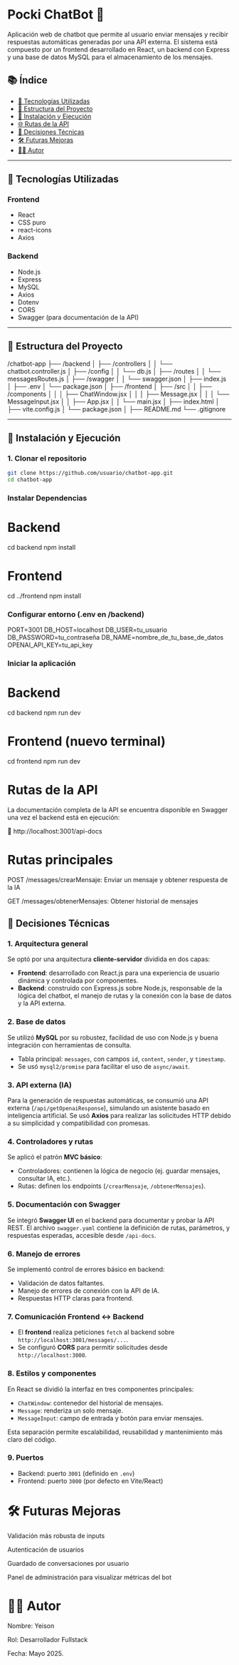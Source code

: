 # Pocki ChatBot 🤖

Aplicación web de chatbot que permite al usuario enviar mensajes y recibir respuestas automáticas generadas por una API externa. El sistema está compuesto por un frontend desarrollado en React, un backend con Express y una base de datos MySQL para el almacenamiento de los mensajes.

## 📚 Índice

- [🚀 Tecnologías Utilizadas](#-tecnologías-utilizadas)
- [📁 Estructura del Proyecto](#-estructura-del-proyecto)
- [🔧 Instalación y Ejecución](#-instalación-y-ejecución)
- [🌐 Rutas de la API](#-rutas-de-la-api)
- [🧠 Decisiones Técnicas](#-decisiones-técnicas)
- [🛠️ Futuras Mejoras](#-futuras-mejoras)
- [🧑‍💻 Autor](#-autor)

---

## 🚀 Tecnologías Utilizadas

### Frontend

- React
- CSS puro
- react-icons
- Axios

### Backend

- Node.js
- Express
- MySQL
- Axios
- Dotenv
- CORS
- Swagger (para documentación de la API)

---

## 📁 Estructura del Proyecto


/chatbot-app
├── /backend
│ ├── /controllers
│ │ └── chatbot.controller.js
│ ├── /config
│ │ └── db.js
│ ├── /routes
│ │ └── messagesRoutes.js
│ ├── /swagger
│ │ └── swagger.json
│ ├── index.js
│ ├── .env
│ └── package.json
│
├── /frontend
│ ├── /src
│ │ ├── /components
│ │ │ ├── ChatWindow.jsx
│ │ │ ├── Message.jsx
│ │ │ └── MessageInput.jsx
│ │ ├── App.jsx
│ │ └── main.jsx
│ ├── index.html
│ ├── vite.config.js
│ └── package.json
│
├── README.md
└── .gitignore

---

## 🔧 Instalación y Ejecución

### 1. Clonar el repositorio

```bash
git clone https://github.com/usuario/chatbot-app.git
cd chatbot-app
```

### Instalar Dependencias

# Backend

cd backend
npm install

# Frontend

cd ../frontend
npm install

### Configurar entorno (.env en /backend)

PORT=3001
DB_HOST=localhost
DB_USER=tu_usuario
DB_PASSWORD=tu_contraseña
DB_NAME=nombre_de_tu_base_de_datos
OPENAI_API_KEY=tu_api_key


### Iniciar la aplicación

# Backend

cd backend
npm run dev

# Frontend (nuevo terminal)

cd frontend
npm run dev

# Rutas de la API

La documentación completa de la API se encuentra disponible en Swagger una vez el backend está en ejecución:

📄 http://localhost:3001/api-docs

# Rutas principales

POST /messages/crearMensaje: Enviar un mensaje y obtener respuesta de la IA

GET /messages/obtenerMensajes: Obtener historial de mensajes

## 🧠 Decisiones Técnicas

### 1. Arquitectura general

Se optó por una arquitectura **cliente-servidor** dividida en dos capas:

- **Frontend**: desarrollado con React.js para una experiencia de usuario dinámica y controlada por componentes.
- **Backend**: construido con Express.js sobre Node.js, responsable de la lógica del chatbot, el manejo de rutas y la conexión con la base de datos y la API externa.

### 2. Base de datos

Se utilizó **MySQL** por su robustez, facilidad de uso con Node.js y buena integración con herramientas de consulta.

- Tabla principal: `messages`, con campos `id`, `content`, `sender`, y `timestamp`.
- Se usó `mysql2/promise` para facilitar el uso de `async/await`.

### 3. API externa (IA)

Para la generación de respuestas automáticas, se consumió una API externa (`/api/getOpenaiResponse`), simulando un asistente basado en inteligencia artificial. Se usó **Axios** para realizar las solicitudes HTTP debido a su simplicidad y compatibilidad con promesas.

### 4. Controladores y rutas

Se aplicó el patrón **MVC básico**:

- Controladores: contienen la lógica de negocio (ej. guardar mensajes, consultar IA, etc.).
- Rutas: definen los endpoints (`/crearMensaje`, `/obtenerMensajes`).

### 5. Documentación con Swagger

Se integró **Swagger UI** en el backend para documentar y probar la API REST. El archivo `swagger.yaml` contiene la definición de rutas, parámetros, y respuestas esperadas, accesible desde `/api-docs`.

### 6. Manejo de errores

Se implementó control de errores básico en backend:

- Validación de datos faltantes.
- Manejo de errores de conexión con la API de IA.
- Respuestas HTTP claras para frontend.

### 7. Comunicación Frontend ↔ Backend

- El **frontend** realiza peticiones `fetch` al backend sobre `http://localhost:3001/messages/...`.
- Se configuró **CORS** para permitir solicitudes desde `http://localhost:3000`.

### 8. Estilos y componentes

En React se dividió la interfaz en tres componentes principales:

- `ChatWindow`: contenedor del historial de mensajes.
- `Message`: renderiza un solo mensaje.
- `MessageInput`: campo de entrada y botón para enviar mensajes.

Esta separación permite escalabilidad, reusabilidad y mantenimiento más claro del código.

### 9. Puertos

- Backend: puerto `3001` (definido en `.env`)
- Frontend: puerto `3000` (por defecto en Vite/React)

# 🛠️ Futuras Mejoras

Validación más robusta de inputs

Autenticación de usuarios

Guardado de conversaciones por usuario

Panel de administración para visualizar métricas del bot

# 🧑‍💻 Autor

Nombre: Yeison

Rol: Desarrollador Fullstack

Fecha: Mayo 2025.
